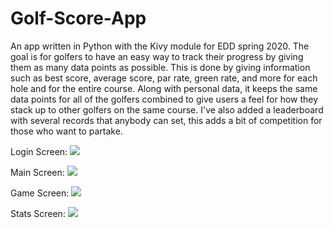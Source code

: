 # Golf-Score-App
An app written in Python with the Kivy module for EDD spring 2020. The goal is for golfers to have an easy way to track their progress by giving them as many data points as possible. This is done by giving information such as best score, average score, par rate, green rate, and more for each hole and for the entire course. Along with personal data, it keeps the same data points for all of the golfers combined to give users a feel for how they stack up to other golfers on the same course. I've also added a leaderboard with several records that anybody can set, this adds a bit of competition for those who want to partake.

Login Screen:
![](https://github.com/ryanrych/Golf-Score-App/blob/master/login.JPG)

Main Screen:
![](https://github.com/ryanrych/Golf-Score-App/blob/master/main.JPG)

Game Screen:
![](https://github.com/ryanrych/Golf-Score-App/blob/master/game.JPG)

Stats Screen:
![](https://github.com/ryanrych/Golf-Score-App/blob/master/stats.JPG)
